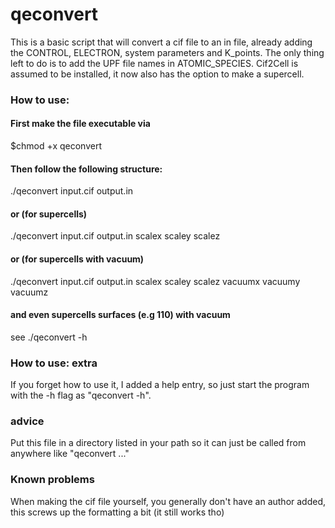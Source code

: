 # qeconvert
This is a basic script that will convert a cif file to an in file, already adding the CONTROL, ELECTRON, system parameters and K_points.
The only thing left to do is to add the UPF file names in ATOMIC_SPECIES. Cif2Cell is assumed to be installed,
it now also has the option to make a supercell.
### How to use:

#### First make the file executable via
$chmod +x qeconvert

#### Then follow the following structure:
./qeconvert input.cif output.in

#### or (for supercells)
./qeconvert input.cif output.in scalex scaley scalez

#### or (for supercells with vacuum)
./qeconvert input.cif output.in scalex scaley scalez vacuumx vacuumy vacuumz

#### and even supercells surfaces (e.g 110) with vacuum
see ./qeconvert -h

### How to use: extra
If you forget how to use it, I added a help entry, so just
start the program with the -h flag as "qeconvert -h".

### advice
Put this file in a directory listed in your path so it can 
just be called from anywhere like "qeconvert ..."

### Known problems
When making the cif file yourself, you generally don't have an author added, this screws up the formatting a bit (it still works tho)
